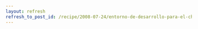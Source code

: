 ```yaml
---
layout: refresh
refresh_to_post_id: /recipe/2008-07-24/entorno-de-desarrollo-para-el-chumby.html
---
```

